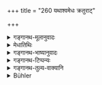 +++
title = "260 यथाश्वमेधः क्रतुराट्"

+++

<details><summary>गङ्गानथ-मूलानुवादः</summary>

Just as the Aśvamedha, the king of sacrifices, is destructive of all sins, even so is the ‘Aghamarṣaṇa Hymn’ also destructive of all sins.—(260)
</details>

<details><summary>मेधातिथिः</summary>

स्तुत्यर्थः श्लोकः ॥ ११.२६० ॥
</details>

<details><summary>गङ्गानथ-भाष्यानुवादः</summary>

The verse is purely commendatory.—(260)
</details>

<details><summary>गङ्गानथ-टिप्पन्यः</summary>

**(verses 11.259-260)**

These verses are quoted in *Madanapārijāta* (p. 746).
</details>

<details><summary>गङ्गानथ-तुल्य-वाक्यानि</summary>

*Viṣṇu* (55.7).—‘Even as the *Āśvamedha*, the King of sacrifices,
removes all sin, so does the *Aghamarṣaṇa* also remove all sin.’

*Baudhāyana* (4.2.15).—(Same as Vaśiṣṭha 26.8, for which see under 259.)
</details>

<details><summary>Bühler</summary>

261	As the horse-sacrifice, the king of sacrifices, removes all sin, even so the Aghamarshana hymn effaces all guilt.
</details>

